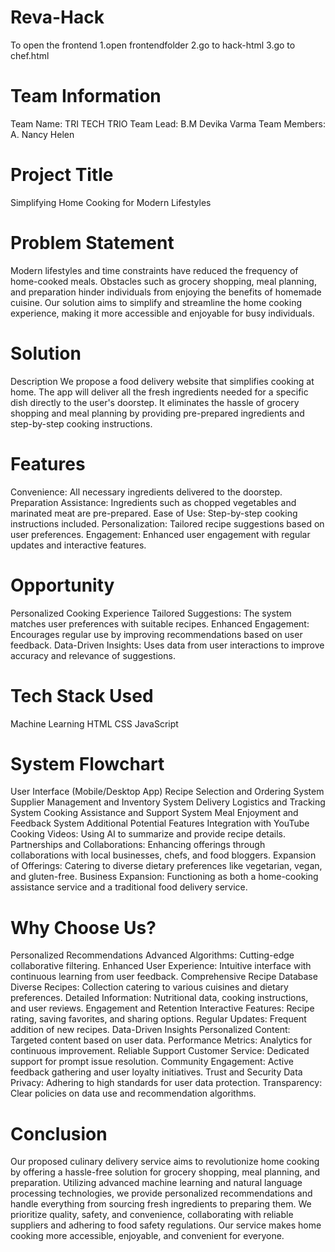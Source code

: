 # Reva-Hack

To open the frontend
1.open frontendfolder
2.go to hack-html
3.go to chef.html

# Team Information

Team Name: TRI TECH TRIO Team Lead: B.M Devika Varma Team Members: A. Nancy Helen

# Project Title
Simplifying Home Cooking for Modern Lifestyles

# Problem Statement
Modern lifestyles and time constraints have reduced the frequency of home-cooked meals. Obstacles such as grocery shopping, meal planning, and preparation hinder individuals from enjoying the benefits of homemade cuisine. Our solution aims to simplify and streamline the home cooking experience, making it more accessible and enjoyable for busy individuals.

# Solution
Description We propose a food delivery website that simplifies cooking at home. The app will deliver all the fresh ingredients needed for a specific dish directly to the user's doorstep. It eliminates the hassle of grocery shopping and meal planning by providing pre-prepared ingredients and step-by-step cooking instructions.

# Features
Convenience: All necessary ingredients delivered to the doorstep. 
Preparation Assistance: Ingredients such as chopped vegetables and marinated meat are pre-prepared. 
Ease of Use: Step-by-step cooking instructions included. 
Personalization: Tailored recipe suggestions based on user preferences. 
Engagement: Enhanced user engagement with regular updates and interactive features.

# Opportunity
Personalized Cooking Experience Tailored 
Suggestions: The system matches user preferences with suitable recipes. 
Enhanced Engagement: Encourages regular use by improving recommendations based on user feedback. Data-Driven Insights: Uses data from user interactions to improve accuracy and relevance of suggestions.

# Tech Stack Used
Machine Learning 
HTML CSS JavaScript

# System Flowchart
User Interface (Mobile/Desktop App) Recipe Selection and Ordering System Supplier Management and Inventory System Delivery Logistics and Tracking System Cooking Assistance and Support System Meal Enjoyment and Feedback System Additional Potential Features Integration with YouTube Cooking Videos: Using AI to summarize and provide recipe details. Partnerships and Collaborations: Enhancing offerings through collaborations with local businesses, chefs, and food bloggers. Expansion of Offerings: Catering to diverse dietary preferences like vegetarian, vegan, and gluten-free. Business Expansion: Functioning as both a home-cooking assistance service and a traditional food delivery service.

# Why Choose Us?
Personalized Recommendations Advanced Algorithms: Cutting-edge collaborative filtering. 
Enhanced User Experience: Intuitive interface with continuous learning from user feedback. Comprehensive Recipe Database Diverse 
Recipes: Collection catering to various cuisines and dietary preferences. Detailed Information: Nutritional data, cooking instructions, and user reviews. Engagement and Retention Interactive Features: Recipe rating, saving favorites, and sharing options. 
Regular Updates: Frequent addition of new recipes. Data-Driven Insights Personalized
Content: Targeted content based on user data. Performance Metrics: Analytics for continuous improvement. 
Reliable Support Customer Service: Dedicated support for prompt issue resolution. 
Community Engagement: Active feedback gathering and user loyalty initiatives. Trust and Security Data Privacy: Adhering to high standards for user data protection. 
Transparency: Clear policies on data use and recommendation algorithms.

# Conclusion
Our proposed culinary delivery service aims to revolutionize home cooking by offering a hassle-free solution for grocery shopping, meal planning, and preparation. Utilizing advanced machine learning and natural language processing technologies, we provide personalized recommendations and handle everything from sourcing fresh ingredients to preparing them. We prioritize quality, safety, and convenience, collaborating with reliable suppliers and adhering to food safety regulations. Our service makes home cooking more accessible, enjoyable, and convenient for everyone.
